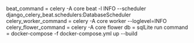 beat_command = celery -A core beat -l INFO --scheduler django_celery_beat.schedulers:DatabaseScheduler
celery_worker_command = celery -A core worker --loglevel=INFO
celery_flower_command = celery -A core flower
db = sqlLite
run command = docker-compose -f docker-compose.yml up --build

